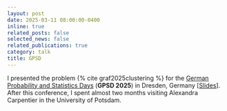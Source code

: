 ```yaml
---
layout: post
date: 2025-03-11 08:00:00-0400
inline: true
related_posts: false
selected_news: false
related_publications: true
category: talk
title: GPSD
---
```

I presented the problem {% cite graf2025clustering %} for the <a href="https://www.gpsd-2025.de/">German Probability and Statistics Days</a> (<strong>GPSD 2025</strong>) in Dresden, Germany [<a href="https://victorthuot.github.io/assets/pdf/slides_GPSD_march2025.pdf">Slides</a>].
After this conference, I spent almost two months visiting Alexandra Carpentier in the University of Potsdam. 

